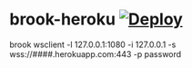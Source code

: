 # brook-heroku [![Deploy](https://www.herokucdn.com/deploy/button.png)](https://heroku.com/deploy)

brook wsclient -l 127.0.0.1:1080 -i 127.0.0.1 -s wss://####.herokuapp.com:443 -p password

